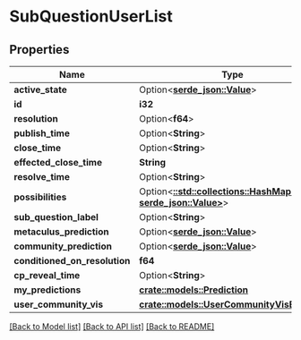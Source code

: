 # SubQuestionUserList

## Properties

Name | Type | Description | Notes
------------ | ------------- | ------------- | -------------
**active_state** | Option<[**serde_json::Value**](.md)> |  | [readonly]
**id** | **i32** |  | [readonly]
**resolution** | Option<**f64**> |  | [readonly]
**publish_time** | Option<**String**> |  | [optional]
**close_time** | Option<**String**> |  | [optional]
**effected_close_time** | **String** |  | [readonly]
**resolve_time** | Option<**String**> |  | [optional]
**possibilities** | Option<[**::std::collections::HashMap<String, serde_json::Value>**](serde_json::Value.md)> |  | [optional]
**sub_question_label** | Option<**String**> |  | [optional]
**metaculus_prediction** | Option<[**serde_json::Value**](.md)> |  | [readonly]
**community_prediction** | Option<[**serde_json::Value**](.md)> |  | [readonly]
**conditioned_on_resolution** | **f64** |  | 
**cp_reveal_time** | Option<**String**> |  | [optional]
**my_predictions** | [**crate::models::Prediction**](Prediction.md) |  | 
**user_community_vis** | [**crate::models::UserCommunityVisEnum**](UserCommunityVisEnum.md) |  | [readonly]

[[Back to Model list]](../README.md#documentation-for-models) [[Back to API list]](../README.md#documentation-for-api-endpoints) [[Back to README]](../README.md)


